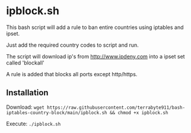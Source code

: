 # ipblock.sh
This bash script will add a rule to ban entire countries using iptables and ipset.

Just add the required country codes to script and run.

The script will download ip's from http://www.ipdeny.com into a ipset set called 'blockall'

A rule is added that blocks all ports except http/https.

## Installation

Download: `wget https://raw.githubusercontent.com/terrabyte911/bash-iptables-country-block/main/ipblock.sh && chmod +x ipblock.sh`

Execute: `./ipblock.sh`



